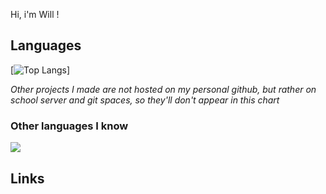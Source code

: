 Hi, i'm Will !

## Languages
[![Top Langs](https://github-readme-stats.vercel.app/api/top-langs/?username=will-cupa&layout=compact&size_weight=0.5&count_weight=0.5)]

*Other projects I made are not hosted on my personal github, but rather on school server and git spaces, so they'll don't appear in this chart*

### Other languages I know
<img src="https://skillicons.dev/icons?i=cs,java,javascript"/>

## Links